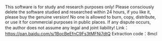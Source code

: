 This software is for study and research purposes only! 
Please consciously delete the software studied and researched within 24 hours, if you like it, please buy the genuine version! No one is allowed to burn, copy, distribute, or use it for commercial purposes in public places. If any dispute occurs, the author does not assume any legal and joint liability!
Link：https://pan.baidu.com/s/1BocBeEfnC9Fs3tMFNi7dtQ 
Extraction code：8mcl
